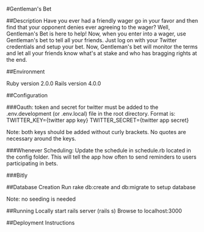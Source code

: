 #Gentleman's Bet

##Description
Have you ever had a friendly wager go in your favor and then find that your opponent denies ever agreeing to the wager?  Well, Gentleman's Bet is here to help!  Now, when you enter into a wager, use Gentleman's bet to tell all your friends.  Just log on with your Twitter credentials and setup your bet.  Now, Gentleman's bet will monitor the terms and let all your friends know what's at stake and who has bragging rights at the end.


##Environment

Ruby version 2.0.0
Rails version 4.0.0


##Configuration

###Oauth:
token and secret for twitter must be added to the .env.development (or .env.local) file in the root directory.  Format is:
TWITTER_KEY={twitter app key}
TWITTER_SECRET={twitter app secret}

Note: both keys should be added without curly brackets.  No quotes are necessary around the keys.

###Whenever Scheduling:
Update the schedule in schedule.rb located in the config folder.  This will tell the app how often to send reminders to users participating in bets.

###Bitly


##Database Creation
Run rake db:create and db:migrate to setup database

Note: no seeding is needed

##Running Locally
start rails server (rails s)
Browse to localhost:3000

##Deployment Instructions
